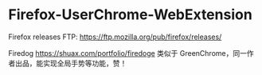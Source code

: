 # Firefox-UserChrome-WebExtension

Firefox releases FTP: https://ftp.mozilla.org/pub/firefox/releases/

Firedog https://shuax.com/portfolio/firedoge 类似于 GreenChrome，同一作者出品，能实现全局手势等功能，赞！